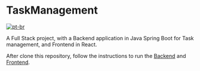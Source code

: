 # TaskManagement

[![pt-br](https://img.shields.io/badge/lang-pt--br-green.svg)](README.pt-br.md)

A Full Stack project, with a Backend application in Java Spring Boot for Task management, and Frontend in React.

After clone this repository, follow the instructions to run the [Backend](Backend/README.md) and [Frontend](Frontend/README.md).
